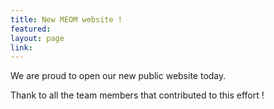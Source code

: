 ```yaml
---
title: New MEOM website ! 
featured: 
layout: page
link: 
---
```


We are proud to open our new public website today. 

Thank to all the team members that contributed to this effort ! 


